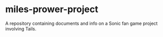 # miles-prower-project
A repository containing documents and info on a Sonic fan game project involving Tails.
